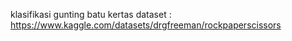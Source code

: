 klasifikasi gunting batu kertas
dataset : https://www.kaggle.com/datasets/drgfreeman/rockpaperscissors
